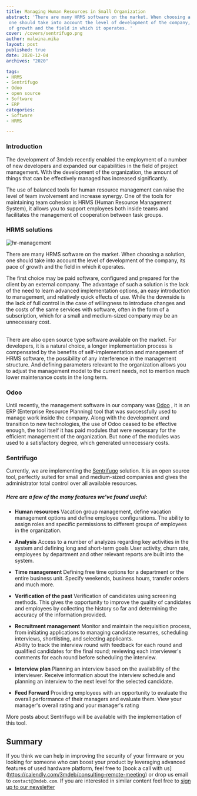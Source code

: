 ```yaml
---
title: Managing Human Resources in Small Organization
abstract: 'There are many HRMS software on the market. When choosing a solution,
 one should take into account the level of development of the company, its pace 
 of growth and the field in which it operates. '
cover: /covers/sentrifugo.png
author: malwina.mika
layout: post
published: true
date: 2020-12-04
archives: "2020"

tags:
- HRMS 
- Sentrifugo
- Odoo
- open source 
- Software
- ERP
categories:
- Software
- HRMS

---
```


### Introduction

The development of 3mdeb recently enabled the employment of a number of new 
developers and expanded our capabilities in the field of project management.
With the development of the organization, the amount of things that can be 
effectively managed has increased significantly. 

The use of balanced tools for human resource management can raise the level of 
team involvement and increase synergy. One of the tools for maintaining team 
cohesion is HRMS (Human Resource Management System), it allows you to support 
employees both inside teams and facilitates the management of cooperation 
between task groups.

### HRMS solutions

![hr-management](/img/hr-management.jpg)

There are many HRMS software on the market. When choosing a solution, one should 
take into account the level of development of the company, its pace of growth 
and the field in which it operates. 

The first choice may be paid software, configured and prepared for the client by 
an external company. The advantage of such a solution is the lack of the need to 
learn advanced implementation options, an easy introduction to management, and 
relatively quick effects of use. While the downside is the lack of full control 
in the case of willingness to introduce changes and the costs of the same 
services with software, often in the form of a subscription, which for a small 
and medium-sized company may be an unnecessary cost. <br> <br>

There are also open source type software available on the market. For 
developers, it is a natural choice, a longer implementation process is 
compensated by the benefits of self-implementation and management of HRMS 
software, the possibility of any interference in the management structure. And 
defining parameters relevant to the organization allows you to adjust the 
management model to the current needs, not to mention much lower maintenance 
costs in the long term. 

### Odoo

Until recently, the management software in our company was 
[Odoo](https://www.odoo.com/) , it is an ERP (Enterprise Resource Planning) 
tool that was successfully used to manage work inside the company. 
Along with the development and transition to new technologies, the use of Odoo 
ceased to be effective enough, the tool itself it has paid modules that were 
necessary for the efficient management of the organization. But none of the 
modules was used to a satisfactory degree, which generated unnecessary costs. 

### Sentrifugo

Currently, we are implementing the [Sentrifugo](http://www.sentrifugo.com/) 
solution. It is an open source tool, perfectly suited for small and medium-sized 
companies and gives the administrator total control over all available 
resources.

##### Here are a few of the many features we've found useful: 

* **Human resources** 
Vacation group management, define vacation management options and define 
employee configurations.
The ability to assign roles and specific permissions to different groups of 
employees in the organization.

* **Analysis** 
Access to a number of analyzes regarding key activities in the system and 
defining long and short-term goals
User activity, churn rate, employees by department and other relevant reports 
are built into the system.

* **Time management** 
Defining free time options for a department or the entire business unit. Specify 
weekends, business hours, transfer orders and much more.

* **Verification of the past** 
Verification of candidates using screening methods.
This gives the opportunity to improve the quality of candidates and employees by 
collecting the history so far and determining the accuracy of the information 
provided.

* **Recruitment management** 
Monitor and maintain the requisition process, from initiating applications to 
managing candidate resumes, scheduling interviews, shortlisting, and selecting 
applicants.<br>
Ability to track the interview round with feedback for each round and qualified 
candidates for the final round; reviewing each interviewer's comments for each 
round before scheduling the interview.

* **Interview plan** 
Planning an interview based on the availability of the interviewer.
Receive information about the interview schedule and
planning an interview to the next level for the selected candidate.

* **Feed Forward** 
Providing employees with an opportunity to evaluate the overall performance of 
their managers and evaluate them.
View your manager's overall rating and your manager's rating

More posts about Sentrifugo will be available with the implementation of this 
tool.

## Summary

If you think we can help in improving the security of your firmware or you
looking for someone who can boost your product by leveraging advanced features
of used hardware platform, feel free to [book a call with us]
(https://calendly.com/3mdeb/consulting-remote-meeting)
or drop us email to `contact@3mdeb.com`. If you are interested in similar
content feel free to [sign up to our newsletter](http://eepurl.com/doF8GX)
